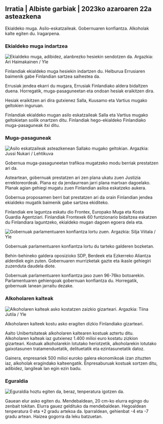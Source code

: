 ## Irratia \| Albiste garbiak \| 2023ko azaroaren 22a asteazkena

Ekialdeko muga. Asilo-eskatzaileak. Gobernuaren konfiantza. Alkoholak kalte egiten du. Iragarpena.

### Ekialdeko muga indartzea

![Ekialdeko muga, adibidez, alanbrezko hesiekin sendotzen da. Argazkia: Ari Haimakainen / Yle](https://images.cdn.yle.fi/image/upload/c_crop,h_3078,w_5472,x_0,y_157/ar_1.7777777777777777,c_fill,g_faces,w_p/670.q_auto:eco/f_auto/fl_lossy/v1700489748/39-1203622655b691ed016a)

Finlandiak ekialdeko muga hesiekin indartzen du. Helburua Errusiaren baimenik gabe Finlandian sartzea saihestea da.

Errusiak jendea ekarri du mugara, Errusiak Finlandiako aldera bidaltzen duena. Horregatik, muga-pasaguneetan eta ondoan hesiak eraikitzen dira.

Hesiak eraikitzen ari dira gutxienez Salla, Kuusamo eta Vartius mugako geltokien inguruan.

Finlandiak ekialdeko mugan asilo eskatzaileak Salla eta Vartius mugako geltokietan soilik onartzen ditu. Finlandiak hego-ekialdeko Finlandiako muga-pasaguneak itxi ditu.

### Muga-pasaguneak

![Asilo eskatzaileak asteazkenean Sallako mugako geltokian. Argazkia: Jussi Nukari / Lehtikuva](https://images.cdn.yle.fi/image/upload/c_crop,h_2879,w_5119,x_0,y_429/ar_1.77777777777777777,c_fill,g_faces,h_671/0d_1205/0d_1201.q_auto:eco/f_auto/fl_lossy/v1700655653/39-1204918655df1f3cef50)

Gobernua muga-pasaguneetan trafikoa mugatzeko modu berriak prestatzen ari da.

Asteartean, gobernuak prestatzen ari zen plana ukatu zuen Justizia errektoreordeak. Plana ez da jendaurrean jarri plana martxan dagoelako. Planak agian gehiegi mugatu zuen Finlandian asiloa eskatzeko aukera.

Gobernua proposamen berri bat prestatzen ari da orain Finlandian jendea ekialdeko mugatik baimenik gabe sartzea ekiditeko.

Finlandiak ere laguntza eskatu dio Frontex, Europako Muga eta Kosta Guardia Agentziari. Finlandiak Frontexek 60 funtzionario bidaltzea eskatzen du Finlandiara laguntzeko, ekialdeko mugan dagoen egoera dela eta.

![Gobernuak parlamentuaren konfiantza lortu zuen. Argazkia: Silja Viitala / Yle](https://images.cdn.yle.fi/image/upload/c_crop,h_2241,w_3983,x_0,y_325/ar_1.7777777777777777,c_fill,g_faces,h_671/0_r1201,w_325q_auto:eco/f_auto/fl_lossy/v1696934704/39-118409465252a7d6dc9d)

Gobernuak parlamentuaren konfiantza lortu du tarteko galderen bozketan.

Behin-behineko galdera oposizioko SDP, Berdeek eta Ezkerreko Aliantza alderdiek egin zuten. Gobernuaren murrizketak gazte eta ikasle gehiegiri zuzenduta daudela diote.

Gobernuak parlamentuaren konfiantza jaso zuen 96-76ko botoarekin. Parlamentuaren gehiengoak gobernuan konfiantza du. Horregatik, gobernuak lanean jarraitu dezake.

### Alkoholaren kalteak

![Alkoholaren kalteak asko kostatzen zaizkio gizarteari. Argazkia: Tiina Jutila / Yle](https://images.cdn.yle.fi/image/upload/c_crop,h_2944,w_5235,x_0,y_312/ar_1.7777777777777777,c_fill,g_faces,h_671/0_r1201.q_auto:eco/f_auto/fl_lossy/v1700406169/39-1203003655a1febe291f)

Alkoholaren kalteek kostu asko eragiten dizkio Finlandiako gizarteari.

Aalto Unibertsitateak alkoholaren kaltearen kostuak aztertu ditu. Alkoholaren kalteak iaz gutxienez 1.400 milioi euro kostatu zizkion gizarteari. Kostuak alkoholarekin lotutako heriotzetik, alkoholarekin lotutako gaixotasunen tratamenduetatik, delituetatik eta ezintasunetatik datoz.

Gainera, enpresariek 500 milioi euroko galera ekonomikoak izan zituzten iaz, alkoholak eragindako kalteengatik. Enpresaburuak kostuak sortzen ditu, adibidez, langileak lan egin ezin badu.

### Eguraldia

![Eguraldia hoztu egiten da, beraz, tenperatura igotzen da.](https://images.cdn.yle.fi/image/upload/c_crop,h_1080,w_1919,x_0,y_0/ar_1.77777777777777777,c_fill,g_faces,h_6705,w_6705,/dpr_1.0/q_auto:eco/f_auto/fl_lossy/v1700671048/39-1205140655e2e229bced)

Gauean elur asko egiten du. Mendebaldean, 20 cm-ko elurra egingo du zenbait tokitan. Elurra gauez geldituko da mendebaldean. Hegoaldean tenperatura 0 eta +2 gradu artekoa da. Iparraldean, gehienbat -4 eta -7 gradu artean. Haizea gogorra da leku batzuetan.